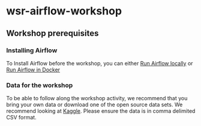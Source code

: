 # wsr-airflow-workshop
## Workshop prerequisites
### Installing Airflow

To Install Airflow before the workshop, you can either
[Run Airflow locally](https://airflow.apache.org/docs/apache-airflow/stable/start/local.html) or [Run Airflow in Docker](https://airflow.apache.org/docs/apache-airflow/stable/start/docker.html)

### Data for the workshop

To be able to follow along the workshop activity, we recommend that you bring your own data or download one of the open source data sets. We recommend looking at [Kaggle](https://www.kaggle.com/). Please ensure the data is in comma delimited CSV format. 
